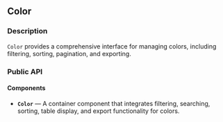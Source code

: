 ## Color

### Description

`Color` provides a comprehensive interface for managing colors, including filtering, sorting, pagination, and exporting.

### Public API

#### Components

-   **`Color`** — A container component that integrates filtering, searching, sorting, table display, and export functionality for colors.
